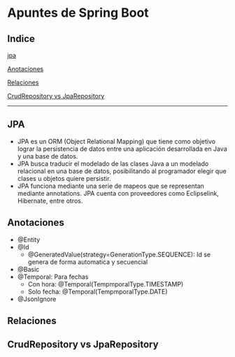 # Apuntes de Spring Boot

## Indice

[jpa](#jpa)

[Anotaciones](#anotaciones)

[Relaciones](#relaciones)

[CrudRepository vs JpaRepository](#CrudRepository-vs-JpaRepository)

---

## JPA
* JPA es un ORM (Object Relational Mapping) que tiene como objetivo lograr la persistencia de datos entre una aplicación desarrollada en Java y una base de datos.
* JPA busca traducir el modelado de las clases Java a un modelado relacional en una base de datos, posibilitando  al programador elegir que clases u objetos quiere persistir.
* JPA funciona mediante una serie de mapeos que se representan mediante annotations. JPA cuenta con proveedores como Eclipselink, Hibernate, entre otros.

## Anotaciones
* @Entity
* @Id 
   * @GeneratedValue(strategy=GenerationType.SEQUENCE): Id se genera de forma automatica y secuencial
* @Basic
* @Temporal: Para fechas
   * Con hora: @Temporal(TempmporalType.TIMESTAMP)
   * Solo fecha: @Temporal(TempmporalType.DATE)
* @JsonIgnore


## Relaciones


## CrudRepository vs JpaRepository